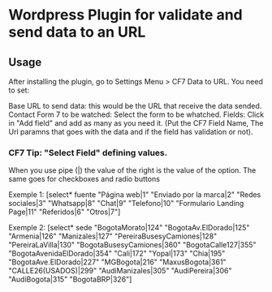 # Wordpress Plugin for validate and send data to an URL


## Usage

After installing the plugin, go to Settings Menu > CF7 Data to URL. You need to set:

Base URL to send data: this would be the URL that receive the data sended.
Contact Form 7 to be watched: Select the form to be whatched.
Fields: Click in "Add field" and add as many as you need it. (Put the CF7 Field Name, The Url paramns that goes with the data and if the field has validation or not).



### CF7 Tip: "Select Field" defining values.
When you use pipe (|) the value of the right is the value of the option.
The same goes for checkboxes and radio buttons

Exemple 1:
[select* fuente "Página web|1" "Enviado por la marca|2" "Redes sociales|3" "Whatsapp|8" "Chat|9" "Telefono|10" "Formulario Landing Page|11" "Referidos|6" "Otros|7"]

Exemple 2:
[select* sede "BogotaMorato|124" "BogotaAv.ElDorado|125" "Armenia|126" "Manizales|127" "PereiraBusesyCamiones|128" "PereiraLaVilla|130" "BogotaBusesyCamiones|360" "BogotaCalle127|355" "BogotaAvenidaElDorado|354" "Cali|172" "Yopal|173" "Chia|195" "BogotaAve.ElDorado|227" "MGBogota|216" "MaxusBogota|361" "CALLE26(USADOS)|299" "AudiManizales|305" "AudiPereira|306" "AudiBogota|315" "BogotaBRP|326"]
